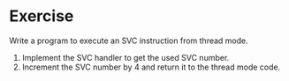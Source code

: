 <h1>Exercise</h1>

Write a program to execute an SVC instruction from thread mode.

<ol>

<li>Implement the SVC handler to get the used SVC number.</li>
<li>Increment the SVC number by 4 and return it to the thread mode code.</li>

</ol>





